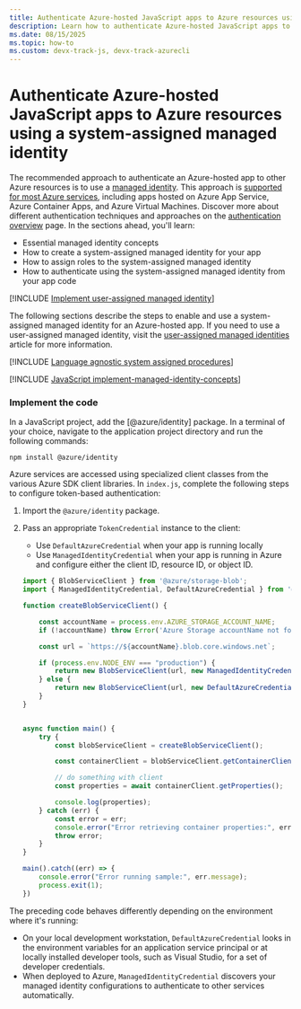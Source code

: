 ```yaml
---
title: Authenticate Azure-hosted JavaScript apps to Azure resources using a system-assigned managed identity
description: Learn how to authenticate Azure-hosted JavaScript apps to other Azure services using a system-assigned managed identity.
ms.date: 08/15/2025
ms.topic: how-to
ms.custom: devx-track-js, devx-track-azurecli
---
```


# Authenticate Azure-hosted JavaScript apps to Azure resources using a system-assigned managed identity

The recommended approach to authenticate an Azure-hosted app to other Azure resources is to use a [managed identity](/entra/identity/managed-identities-azure-resources/overview). This approach is [supported for most Azure services](/entra/identity/managed-identities-azure-resources/managed-identities-status), including apps hosted on Azure App Service, Azure Container Apps, and Azure Virtual Machines. Discover more about different authentication techniques and approaches on the [authentication overview](overview.md) page. In the sections ahead, you'll learn:

- Essential managed identity concepts
- How to create a system-assigned managed identity for your app
- How to assign roles to the system-assigned managed identity
- How to authenticate using the system-assigned managed identity from your app code

[!INCLUDE [Implement user-assigned managed identity](<../../../includes/authentication/managed-identity-concepts.md>)]

The following sections describe the steps to enable and use a system-assigned managed identity for an Azure-hosted app. If you need to use a user-assigned managed identity, visit the [user-assigned managed identities](user-assigned-managed-identity.md) article for more information.

[!INCLUDE [Language agnostic system assigned procedures](<../../../includes/authentication/system-assigned-managed-identity.md>)]

[!INCLUDE [JavaScript implement-managed-identity-concepts](includes/implement-managed-identity-concepts.md)]

### Implement the code

In a JavaScript project, add the [@azure/identity] package. In a terminal of your choice, navigate to the application project directory and run the following commands:

```console
npm install @azure/identity
```

Azure services are accessed using specialized client classes from the various Azure SDK client libraries. In `index.js`, complete the following steps to configure token-based authentication:

1. Import the `@azure/identity` package.
1. Pass an appropriate `TokenCredential` instance to the client:
    - Use `DefaultAzureCredential` when your app is running locally
    - Use `ManagedIdentityCredential` when your app is running in Azure and configure either the client ID, resource ID, or object ID.

    ```javascript
    import { BlobServiceClient } from '@azure/storage-blob';
    import { ManagedIdentityCredential, DefaultAzureCredential } from '@azure/identity';
    
    function createBlobServiceClient() {
    
        const accountName = process.env.AZURE_STORAGE_ACCOUNT_NAME;
        if (!accountName) throw Error('Azure Storage accountName not found');
    
        const url = `https://${accountName}.blob.core.windows.net`;
    
        if (process.env.NODE_ENV === "production") {
            return new BlobServiceClient(url, new ManagedIdentityCredential());
        } else {
            return new BlobServiceClient(url, new DefaultAzureCredential());
        }
    }
    

    async function main() {
        try {
            const blobServiceClient = createBlobServiceClient();

            const containerClient = blobServiceClient.getContainerClient(process.env.AZURE_STORAGE_CONTAINER_NAME);

            // do something with client
            const properties = await containerClient.getProperties();
    
            console.log(properties);
        } catch (err) {
            const error = err;
            console.error("Error retrieving container properties:", error.message);
            throw error;
        }
    }
    
    main().catch((err) => {
        console.error("Error running sample:", err.message);
        process.exit(1);
    })
    ```

The preceding code behaves differently depending on the environment where it's running:

- On your local development workstation, `DefaultAzureCredential` looks in the environment variables for an application service principal or at locally installed developer tools, such as Visual Studio, for a set of developer credentials.
- When deployed to Azure, `ManagedIdentityCredential` discovers your managed identity configurations to authenticate to other services automatically.